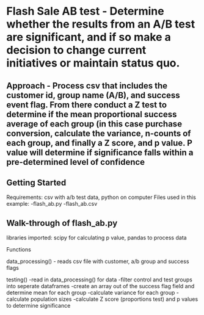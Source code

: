 # Flash Sale AB test - Determine whether the results from an A/B test are significant, and if so make a decision to change current initiatives or maintain status quo.

## Approach - Process csv that includes the customer id, group name (A/B), and success event flag.  From there conduct a Z test to determine if the mean proportional success average of each group (in this case purchase conversion, calculate the variance, n-counts of each group, and finally a Z score, and p value.  P value will determine if significance falls within a pre-determined level of confidence

## Getting Started
Requirements:  csv with a/b test data, python on computer
Files used in this example:
  -flash_ab.py
  -flash_ab.csv

## Walk-through of flash_ab.py
libraries imported:  scipy for calculating p value, pandas to process data

Functions

data_processing() - reads csv file with customer, a/b group and success flags

testing()
  -read in data_processing() for data
  -filter control and test groups into seperate dataframes
  -create an array out of the success flag field and determine mean for each group
  -calculate variance for each group
  -calculate population sizes
  -calculate Z score (proportions test) and p values to determine significance
